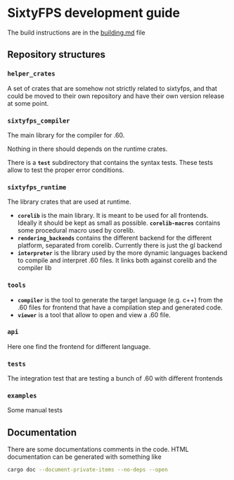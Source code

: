 # SixtyFPS development guide

The build instructions are in the [building.md](./building.md) file

## Repository structures

### `helper_crates`

A set of crates that are somehow not strictly related to sixtyfps, and that could be moved to
their own repository and have their own version release at some point.

### `sixtyfps_compiler`

The main library for the compiler for .60.

Nothing in there should depends on the runtime crates.

There is a **`test`** subdirectory that contains the syntax tests.
These tests allow to test the proper error conditions.

### `sixtyfps_runtime`

The library crates that are used at runtime.

* **`corelib`** is the main library. It is meant to be used for all frontends. Ideally it should
  be kept as small as possible. **`corelib-macros`** contains some procedural macro used by corelib.
* **`rendering_backends`** contains the different backend for the different platform, separated from
  corelib.  Currently there is just the gl backend
* **`interpreter`** is the library used by the more dynamic languages backend to compile and
  interpret .60 files. It links both against corelib and the compiler lib

### `tools`

* **`compiler`** is the tool to generate the target language (e.g. c++) from the .60 files for
  frontend that have a compilation step and generated code.
* **`viewer`** is a tool that allow to open and view a .60 file.

### `api`

Here one find the frontend for different language.

### `tests`

The integration test that are testing a bunch of .60 with different frontends

### `examples`

Some manual tests

## Documentation

There are some documentations comments in the code.
HTML documentation can be generated with something like

```sh
cargo doc --document-private-items --no-deps --open
```
